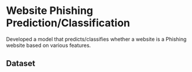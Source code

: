 # Website Phishing Prediction/Classification

Developed a model that predicts/classifies whether a website is a Phishing website based on various features.

## Dataset
